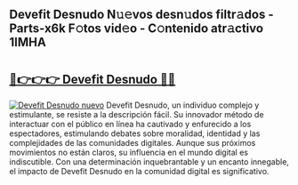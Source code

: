 ## Devefit Desnudo N𝚞𝚎vos desn𝚞dos filtr𝚊dos - Parts-x6k F𝚘tos vid𝚎o - C𝚘ntenido atr𝚊ctivo 1IMHA

# <h2><a href="http://mbcpdf.tromn.icu/?c=Devefit+Desnudo">🔗👉👉👉 Devefit Desnudo 🔗🔗</a></h2>

[![Devefit Desnudo nuevo](https://i.imgur.com/pEAQMta.gif)](http://mbcpdf.tromn.icu/?c=Devefit+Desnudo)
Devefit Desnudo, un individuo complejo y estimulante, se resiste a la descripción fácil. Su innovador método de interactuar con el público en línea ha cautivado y enfurecido a los espectadores, estimulando debates sobre moralidad, identidad y las complejidades de las comunidades digitales. Aunque sus próximos movimientos no están claros, su influencia en el mundo digital es indiscutible. Con una determinación inquebrantable y un encanto innegable, el impacto de Devefit Desnudo en la comunidad digital es significativo.
